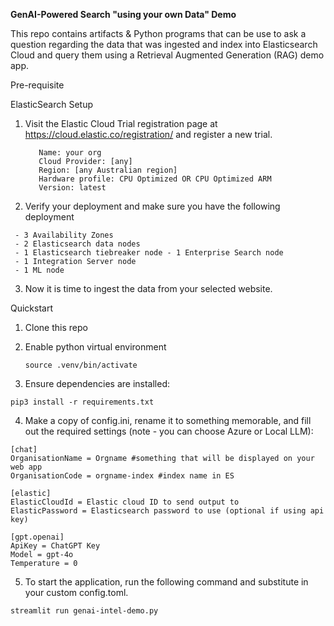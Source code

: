 **GenAI-Powered Search "using your own Data" Demo**

This repo contains artifacts & Python programs that can be use to ask a question regarding the data that was ingested and index into Elasticsearch Cloud and query them using a Retrieval Augmented Generation (RAG) demo app.

Pre-requisite

ElasticSearch Setup

1. Visit the Elastic Cloud Trial registration page at https://cloud.elastic.co/registration/ and register a new trial.
   ```
      Name: your org 
      Cloud Provider: [any]
      Region: [any Australian region]
      Hardware profile: CPU Optimized OR CPU Optimized ARM
      Version: latest
   ```
2. Verify your deployment and make sure you have the following deployment

  ```
   - 3 Availability Zones
   - 2 Elasticsearch data nodes
   - 1 Elasticsearch tiebreaker node - 1 Enterprise Search node
   - 1 Integration Server node
   - 1 ML node
  ```

3. Now it is time to ingest the data from your selected website.
    
Quickstart 
1. Clone this repo
2. Enable python virtual environment

   ```source .venv/bin/activate```

3. Ensure dependencies are installed:

```pip3 install -r requirements.txt```

4. Make a copy of config.ini, rename it to something memorable, and fill out the required settings (note - you can choose Azure or Local LLM):

```
[chat]
OrganisationName = Orgname #something that will be displayed on your web app
OrganisationCode = orgname-index #index name in ES

[elastic]
ElasticCloudId = Elastic cloud ID to send output to
ElasticPassword = Elasticsearch password to use (optional if using api key)

[gpt.openai]
ApiKey = ChatGPT Key
Model = gpt-4o
Temperature = 0
```

5. To start the application, run the following command and substitute in your custom config.toml.

```streamlit run genai-intel-demo.py```
